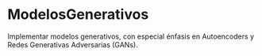 # ModelosGenerativos
Implementar modelos generativos, con especial énfasis en Autoencoders y Redes Generativas Adversarias (GANs). 
